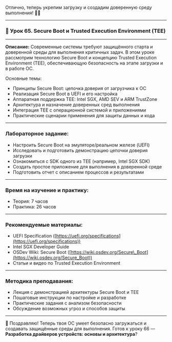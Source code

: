 Отлично, теперь укрепим загрузку и создадим доверенную среду выполнения! 🔐🚀

---

### 🔹 Урок 65. Secure Boot и Trusted Execution Environment (TEE)

---

**Описание:**
Современные системы требуют защищённого старта и доверенной среды для выполнения критичных задач. В этом уроке рассмотрим технологию Secure Boot и концепцию Trusted Execution Environment (TEE), обеспечивающую безопасность на этапе загрузки и в работе ОС.

Основные темы:

* Принципы Secure Boot: цепочка доверия от загрузчика к ОС
* Реализация Secure Boot в UEFI и его настройка
* Аппаратная поддержка TEE: Intel SGX, AMD SEV и ARM TrustZone
* Архитектура и назначение доверенных сред выполнения
* Интеграция TEE с операционной системой и приложениями
* Практические сценарии применения для защиты данных и кода

---

### Лабораторное задание:

* Настроить Secure Boot на эмуляторе/реальном железе (UEFI)
* Исследовать и подготовить демонстрацию цепочки доверия загрузки
* Ознакомиться с SDK одного из TEE (например, Intel SGX SDK)
* Создать простое приложение для выполнения в доверенной среде
* Подготовить отчет с описанием процессов и результатами

---

### Время на изучение и практику:

* Теория: 7 часов
* Практика: 26 часов

---

### Рекомендуемые материалы:

* UEFI Specification ([https://uefi.org/specifications](https://uefi.org/specifications))
* Intel SGX Developer Guide
* OSDev Wiki: Secure Boot ([https://wiki.osdev.org/Secure\_Boot](https://wiki.osdev.org/Secure_Boot))
* Статьи и видео по Trusted Execution Environment

---

### Методика преподавания:

* Лекция с демонстрацией архитектуры Secure Boot и TEE
* Пошаговые инструкции по настройке и разработке
* Практические задания с анализом безопасности
* Обсуждение возможных угроз и способов защиты

---

🔐 Поздравляю! Теперь твоя ОС умеет безопасно загружаться и создавать защищённые среды для выполнения. Готов к уроку 66 — **Разработка драйверов устройств: основы и архитектура**?
